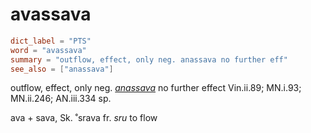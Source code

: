 # avassava

``` toml
dict_label = "PTS"
word = "avassava"
summary = "outflow, effect, only neg. anassava no further eff"
see_also = ["anassava"]
```

outflow, effect, only neg. *[anassava](anassava.md)* no further effect Vin.ii.89; MN.i.93; MN.ii.246; AN.iii.334 sp.

ava \+ sava, Sk. ˚srava fr. *sru* to flow

